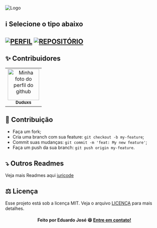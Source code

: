  <img src="https://ik.imagekit.io/27ewoxssse/AWESOME__1__q0JgXgTaJT.png" alt="Logo" align="center">
</br>

## :information_source:  Selecione o tipo abaixo<br>
[![PERFIL](https://img.shields.io/badge/perfil%20-%23323330.svg?&style=for-the-badge&logo=perfil&logoColor=black&color=FF0080)](https://github.com/Duduxs/Awesome-README-Templates/tree/main/Profile-README)
[![REPOSITÓRIO](https://img.shields.io/badge/repositório%20-%23323330.svg?&style=for-the-badge&logo=repositório&logoColor=black&color=8000FF)](https://github.com/Duduxs/Awesome-README-Templates/tree/main/Repository-README)
---

## ✨ Contribuidores<br>

<table>
  <tr>
    <td align="center">
      <a href="https://github.com/Duduxs">
        <img src="https://ik.imagekit.io/27ewoxssse/Eu_64__1__-TkKaj8ec.png" width="100px;" alt="Minha foto do perfil do github"/><br>
        <sub>
          <b>Duduxs</b>
        </sub>
      </a>
    </td>
  </tr>
</table>

## 🚀 Contribuição

-  Faça um fork;
-  Cria uma branch com sua feature: `git checkout -b my-feature`;
-  Commit suas mudanças: `git commit -m 'feat: My new feature'`;
-  Faça um push da sua branch: `git push origin my-feature`.

## ⤵️ Outros Readmes

Veja mais Readmes aqui [iuricode](https://github.com/iuricode/README-template) 

## ⚖ Licença

Esse projeto está sob a licença MIT. Veja o arquivo [LICENÇA](https://github.com/Duduxs/Awesome-README-Templates/blob/master/LICENSE) para mais detalhes.<br>

<h4 align="center">
    Feito por Eduardo José 😆 <a href="https://www.linkedin.com/in/eduarddojose/" target="_blank">Entre em contato!</a>
</h4>
